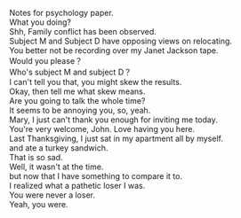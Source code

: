 
Notes for psychology paper.       
What you doing?       
Shh, Family conflict has been observed.       
Subject M and Subject D have opposing views on relocating.       
You better not be recording over my Janet Jackson tape.       
Would you please？       
Who's subject M and subject D？       
I can't tell you that, you might skew the results.       
Okay, then tell me what skew means.       
Are you going to talk the whole time?       
It seems to be annoying you, so, yeah.       
Mary, I just can't thank you enough for inviting me today.       
You're very welcome, John. Love having you here.       
Last Thanksgiving, I just sat in my apartment all by myself.       
and ate a turkey sandwich.       
That is so sad.       
Well, it wasn't at the time.       
but now that I have something to compare it to.       
I realized what a pathetic loser I was.       
You were never a loser.       
Yeah, you were.       


